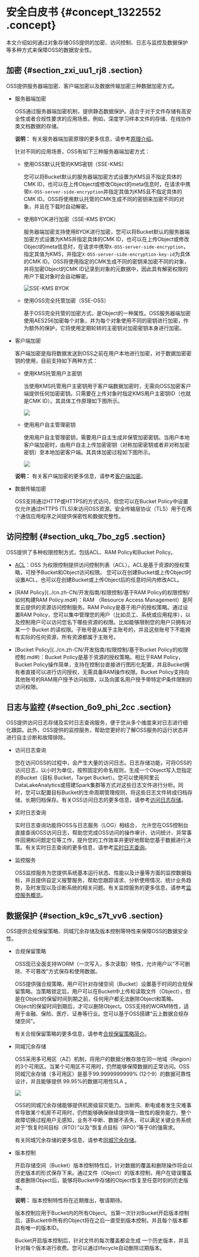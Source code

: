 # 安全白皮书 {#concept_1322552 .concept}

本文介绍如何通过对象存储OSS提供的加密、访问控制、日志与监控及数据保护等多种方式来保障OSS的数据安全性。

## 加密 {#section_zxi_uu1_rj8 .section}

OSS提供服务器端加密、客户端加密以及数据传输加密三种数据加密方式。

-   服务器端加密

    OSS通过服务器端加密机制，提供静态数据保护。适合于对于文件存储有高安全性或者合规性要求的应用场景。例如，深度学习样本文件的存储、在线协作类文档数据的存储。

    **说明：** 有关服务器端加密原理的更多信息，请参考[原理介绍](../cn.zh-CN/开发指南/数据加密/服务器端加密.md#section_c24_wbd_5gb)。

    针对不同的应用场景，OSS有如下三种服务器端加密方式：

    -   使用OSS默认托管的KMS密钥（SSE-KMS）

        您可以将Bucket默认的服务器端加密方式设置为KMS且不指定具体的CMK ID，也可以在上传Object或修改Object的meta信息时，在请求中携带`X-OSS-server-side-encryption`并指定其值为KMS且不指定具体的CMK ID。OSS将使用默认托管的CMK生成不同的密钥来加密不同的对象，并且在下载时自动解密。

    -   使用BYOK进行加密（SSE-KMS BYOK）

        服务器端加密支持使用BYOK进行加密，您可以将Bucket默认的服务器端加密方式设置为KMS并指定具体的CMK ID，也可以在上传Object或修改Object的meta信息时，在请求中携带`X-OSS-server-side-encryption`，指定其值为KMS，并指定`X-OSS-server-side-encryption-key-id`为具体的CMK ID。OSS将使用指定的CMK生成不同的密钥来加密不同的对象，并将加密Object的CMK ID记录到对象的元数据中，因此具有解密权限的用户下载对象时会自动解密。

        ![SSE-KMS BYOK](http://static-aliyun-doc.oss-cn-hangzhou.aliyuncs.com/assets/img/1054111/156396168352611_zh-CN.png)

    -   使用OSS完全托管加密（SSE-OSS）

        基于OSS完全托管的加密方式，是Object的一种属性。OSS服务器端加密使用AES256加密每个对象，并为每个对象使用不同的密钥进行加密，作为额外的保护，它将使用定期轮转的主密钥对加密密钥本身进行加密。

-   客户端加密

    客户端加密是指将数据发送到OSS之前在用户本地进行加密，对于数据加密密钥的使用，目前支持如下两种方式：

    -   使用KMS托管用户主密钥

        当使用KMS托管用户主密钥用于客户端数据加密时，无需向OSS加密客户端提供任何加密密钥。只需要在上传对象时指定KMS用户主密钥ID（也就是CMK ID）。其具体工作原理如下图所示。

        ![](http://static-aliyun-doc.oss-cn-hangzhou.aliyuncs.com/assets/img/1054111/156396168452579_zh-CN.png)

    -   使用用户自主管理密钥

        使用用户自主管理密钥，需要用户自主生成并保管加密密钥。当用户本地客户端加密时，由用户自主上传加密密钥（对称加密密钥或者非对称加密密钥）至本地加密客户端。其具体加密过程如下图所示。

        ![](http://static-aliyun-doc.oss-cn-hangzhou.aliyuncs.com/assets/img/1054111/156396168452581_zh-CN.png)

    **说明：** 有关客户端加密的更多信息，请参考[客户端加密](https://help.aliyun.com/document_detail/73332.html)。

-   数据传输加密

    OSS支持通过HTTP或HTTPS的方式访问，但您可以在Bucket Policy中设置仅允许通过HTTPS \(TLS\)来访问OSS资源。安全传输层协议（TLS）用于在两个通信应用程序之间提供保密性和数据完整性。


## 访问控制 {#section_ukq_7bo_zg5 .section}

OSS提供了多种权限控制方式，包括ACL、RAM Policy和Bucket Policy。

-   [ACL](../cn.zh-CN/开发指南/权限控制/基于读写权限ACL的权限控制.md#)：OSS 为权限控制提供访问控制列表（ACL）。ACL是基于资源的授权策略，可授予Bucket和Object访问权限。 您可以在创建Bucket或上传Object时设置ACL，也可以在创建Bucket或上传Object后的任意时间内修改ACL。

-   [RAM Policy](../cn.zh-CN/开发指南/权限控制/基于RAM Policy的权限控制/如何构建RAM Policy.md#)：RAM （Resource Access Management）是阿里云提供的资源访问控制服务。RAM Policy是基于用户的授权策略。通过设置RAM Policy，您可以集中管理您的用户（比如员工、系统或应用程序），以及控制用户可以访问您名下哪些资源的权限。比如能够限制您的用户只拥有对某一个 Bucket 的读权限。子账号是从属于主账号的，并且这些账号下不能拥有实际的任何资源，所有资源都属于主账号。

-   [Bucket Policy](../cn.zh-CN/开发指南/权限控制/基于Bucket Policy的权限控制.md#)：Bucket Policy是基于资源的授权策略。相比于RAM Policy，Bucket Policy操作简单，支持在控制台直接进行图形化配置，并且Bucket拥有者直接可以进行访问授权，无需具备RAM操作权限。Bucket Policy支持向其他账号的RAM用户授予访问权限，以及向匿名用户授予带特定IP条件限制的访问权限。


## 日志与监控 {#section_6o9_phi_2cc .section}

OSS提供访问日志存储及实时日志查询服务，便于您从多个维度来对日志进行细化跟踪。此外，OSS提供的监控服务，帮助您更好的了解OSS服务的运行状态并进行自主诊断和故障排除。

-   访问日志查询

    您在访问OSS的过程中，会产生大量的访问日志。日志存储功能，可将OSS的访问日志，以小时为单位，按照固定的命名规则，生成一个Object写入您指定的Bucket（目标 Bucket，Target Bucket）。您可以使用阿里云DataLakeAnalytics或搭建Spark集群等方式对这些日志文件进行分析。同时，您可以配置目标Bucket的生命周期管理规则，将这些日志文件转成归档存储，长期归档保存。有关OSS访问日志的更多信息，请参考[访问日志存储](../cn.zh-CN/开发指南/日志管理/访问日志存储.md#)。

-   实时日志查询

    实时日志查询功能将OSS与日志服务（LOG）相结合， 允许您在OSS控制台直接查询OSS访问日志，帮助您完成OSS访问的操作审计、访问统计、异常事件回溯和问题定位等工作，提升您的工作效率并更好地帮助您基于数据进行决策。有关实时日志查询的更多信息，请参考[实时日志查询](../cn.zh-CN/开发指南/日志管理/实时日志查询.md#)。

-   监控服务

    OSS监控服务为您提供系统基本运行状态、性能以及计量等方面的监控数据指标，并且提供自定义报警服务，帮助您跟踪请求、分析使用情况、统计业务趋势，及时发现以及诊断系统的相关问题。有关监控服务的更多信息，请参考[监控服务概览](../cn.zh-CN/开发指南/监控服务/监控服务概览.md#)。


## 数据保护 {#section_k9c_s7t_vv6 .section}

OSS提供合规保留策略、同城冗余存储及版本控制等特性来保障OSS的数据安全性。

-   合规保留策略

    OSS现已全面支持WORM（一次写入，多次读取）特性，允许用户以“不可删除、不可篡改”方式保存和使用数据。

    OSS提供强合规策略，用户可针对存储空间（Bucket）设置基于时间的合规保留策略。当策略锁定后，用户可以在Bucket中上传和读取文件（Object），但是在Object的保留时间到期之前，任何用户都无法删除Object和策略。Object的保留时间到期后，才可以删除Object。OSS支持的WORM特性，适用于金融、保险、医疗、证券等行业。您可以基于OSS搭建“云上数据合规存储空间”。

    有关合规保留策略的更多信息，请参考[合规保留策略简介](../cn.zh-CN/开发指南/合规保留策略/合规保留策略简介.md#)。

-   同城冗余存储

    OSS采用多可用区（AZ）机制，将用户的数据分散存放在同一地域（Region）的3个可用区。当某个可用区不可用时，仍然能够保障数据的正常访问。OSS 同城冗余存储（多可用区）是基于99.9999999999% \(12个9）的数据可靠性设计，并且能够提供 99.95%的数据可用性SLA 。

    ![](http://static-aliyun-doc.oss-cn-hangzhou.aliyuncs.com/assets/img/1054111/156396168452623_zh-CN.jpg)

    OSS的同城冗余存储能够提供机房级容灾能力。当断网、断电或者发生灾难事件导致某个机房不可用时，仍然能够确保继续提供强一致性的服务能力，整个故障切换过程用户无感知，业务不中断、数据不丢失，可以满足关键业务系统对于“恢复时间目标（RTO）”以及“恢复点目标（RPO）”等于0的强需求。

    有关同城冗余存储的更多信息，请参考[同城冗余存储](../cn.zh-CN/开发指南/数据容灾/同城冗余存储.md#)。

-   版本控制

    开启存储空间（Bucket）版本控制特性后，针对数据的覆盖和删除操作将会以历史版本的形式保存下来。通过文件（Object）的版本控制，用户在错误覆盖或者删除Object后，能够将Bucket中存储的Object恢复至任意时刻的历史版本。

    **说明：** 版本控制特性将在近期推出，敬请期待。

    版本控制应用于Bucket内的所有Object。当第一次针对Bucket开启版本控制后，该Bucket中所有的Object将在之后一直受到版本控制，并且每个版本都具有唯一的版本ID。

    Bucket开启版本控制后，针对文件的每次覆盖都会生成 一个历史版本，并且针对每个版本进行收费。您可以通过lifecycle自动删除过期版本。


